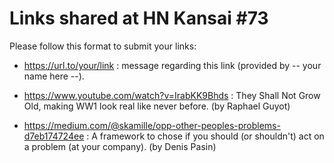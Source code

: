 Links shared at HN Kansai #73
=============================

Please follow this format to submit your links:
- https://url.to/your/link : message regarding this link (provided by -- your name here --).

- https://www.youtube.com/watch?v=IrabKK9Bhds : They Shall Not Grow Old, making WW1 look real like never before. (by Raphael Guyot)

- https://medium.com/@skamille/opp-other-peoples-problems-d7eb174724ee : A framework to chose if you should (or shouldn't) act on a problem (at your company). (by Denis Pasin)
